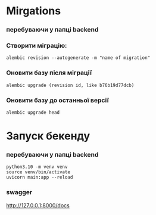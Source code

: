 # Mirgations
### перебуваючи у папці backend
### Cтворити міграцію: 
```alembic revision --autogenerate -m "name of migration"```

### Оновити базу після міграції
```alembic upgrade (revision id, like b76b19d77dcb) ```   

### Оновити базу до останньої версії
```alembic upgrade head```

# Запуск бекенду
### перебуваючи у папці backend
```
python3.10 -m venv venv
source venv/bin/activate
uvicorn main:app --reload
```
### swagger 
http://127.0.0.1:8000/docs